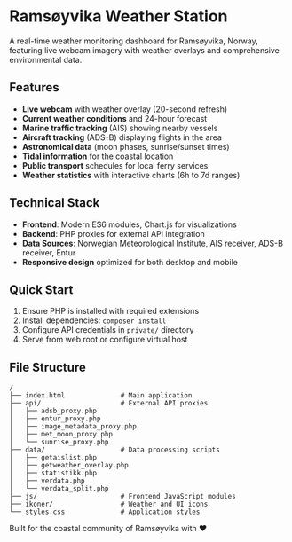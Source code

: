 # Ramsøyvika Weather Station

A real-time weather monitoring dashboard for Ramsøyvika, Norway, featuring live webcam imagery with weather overlays and comprehensive environmental data.

## Features

- **Live webcam** with weather overlay (20-second refresh)
- **Current weather conditions** and 24-hour forecast
- **Marine traffic tracking** (AIS) showing nearby vessels
- **Aircraft tracking** (ADS-B) displaying flights in the area
- **Astronomical data** (moon phases, sunrise/sunset times)
- **Tidal information** for the coastal location
- **Public transport** schedules for local ferry services
- **Weather statistics** with interactive charts (6h to 7d ranges)

## Technical Stack

- **Frontend**: Modern ES6 modules, Chart.js for visualizations
- **Backend**: PHP proxies for external API integration
- **Data Sources**: Norwegian Meteorological Institute, AIS receiver, ADS-B receiver, Entur
- **Responsive design** optimized for both desktop and mobile

## Quick Start

1. Ensure PHP is installed with required extensions
2. Install dependencies: `composer install`
3. Configure API credentials in `private/` directory
4. Serve from web root or configure virtual host

## File Structure

```
/
├── index.html              # Main application
├── api/                    # External API proxies
│   ├── adsb_proxy.php
│   ├── entur_proxy.php
│   ├── image_metadata_proxy.php
│   ├── met_moon_proxy.php
│   └── sunrise_proxy.php
├── data/                   # Data processing scripts
│   ├── getaislist.php
│   ├── getweather_overlay.php
│   ├── statistikk.php
│   ├── verdata.php
│   └── verdata_split.php
├── js/                     # Frontend JavaScript modules
├── ikoner/                 # Weather and UI icons
└── styles.css              # Application styles
```

Built for the coastal community of Ramsøyvika with ❤️
